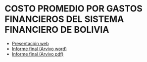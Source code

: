 # COSTO PROMEDIO POR GASTOS FINANCIEROS DEL SISTEMA FINANCIERO DE BOLIVIA

- [Presentación web](#)
- [Informe final (Arvivo word)](#)
- [Informe final (Arvivo pdf)](#)
